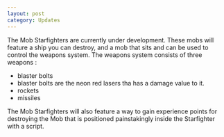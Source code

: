 ```yaml
---
layout: post
category: Updates
---
```


The Mob Starfighters are currently under development. These mobs will feature a ship you can destroy, and a mob that sits and can be used to control the weapons system. The weapons system consists of three weapons : 

- blaster bolts
 - blaster bolts are the neon red lasers tha has a damage value to it.
- rockets 
- missiles

The Mob Starfighters will also feature a way to gain experience points for destroying the Mob that is positioned painstakingly inside the Starfighter with a script.
